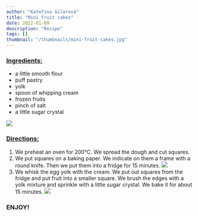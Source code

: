 ```yaml
---
author: "Kateřina Gilarová"
title: "Mini fruit cakes"
date: 2022-01-09
description: "Recipe"
tags: []
thumbnail: "/thumbnails/mini-fruit-cakes.jpg"
---
```

### <u>Ingredients:</u>
- a little smooth flour
- puff pastry
- yolk
- spoon of whipping cream
- frozen fruits
- pinch of salt
- a little sugar crystal

![](/images/mini-fruit-cakes/ingredients.jpg)

### <u>Directions:</u>
1. We preheat an oven for 200°C. We spread the dough and cut squares.
2. We put squares on a baking paper. We indicate on them a frame with a round knife. Then we put them into a fridge for 15 minutes.
![](/images/mini-fruit-cakes/1.jpg#center)
3. We whisk the egg yolk with the cream. We put out squares from the fridge and put fruit into a smaller square. We brush the edges with a yolk mixture and sprinkle with a little sugar crystal. We bake it for about 15 minutes.
![](/images/mini-fruit-cakes/2.jpg#center)

### ENJOY!